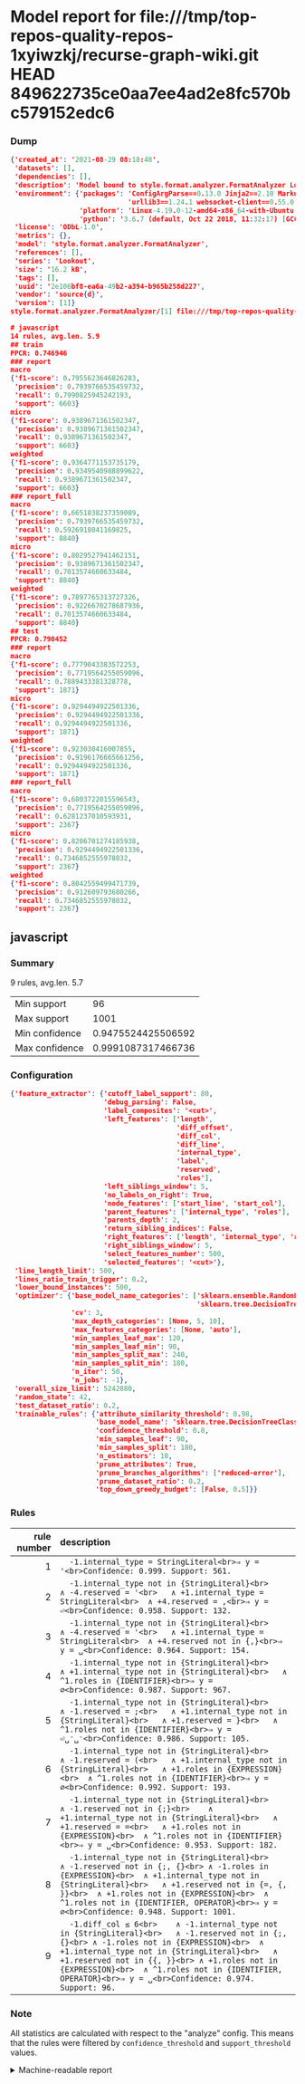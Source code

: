 # Model report for file:///tmp/top-repos-quality-repos-1xyiwzkj/recurse-graph-wiki.git HEAD 849622735ce0aa7ee4ad2e8fc570bc579152edc6

### Dump

```json
{'created_at': '2021-08-29 08:18:48',
 'datasets': [],
 'dependencies': [],
 'description': 'Model bound to style.format.analyzer.FormatAnalyzer Lookout analyzer.',
 'environment': {'packages': 'ConfigArgParse==0.13.0 Jinja2==2.10 MarkupSafe==1.1.1 PyStemmer==1.3.0 PyYAML==5.1 Pympler==0.5 SQLAlchemy==1.2.10 SQLAlchemy-Utils==0.33.3 asdf==2.3.2 bblfsh==2.12.7 boto==2.49.0 boto3==1.9.130 botocore==1.12.130 cachetools==2.0.1 certifi==2019.3.9 chardet==3.0.4 clint==0.5.1 docker==3.7.0 docker-pycreds==0.4.0 dulwich==0.19.11 grpcio==1.19.0 grpcio-tools==1.19.0 humanfriendly==4.16.1 humanize==0.5.1 idna==2.8 jmespath==0.9.4 jsonschema==2.6.0 lookout-sdk==0.4.1 lookout-sdk-ml==0.19.0 lookout-style==0.2.0 lz4==2.1.6 modelforge==0.12.1 numpy==1.16.2 packaging==19.0 pandas==0.22.0 pip==19.0.3 protobuf==3.7.0 psycopg2-binary==2.7.5 pygtrie==2.3 pyparsing==2.3.1 python-dateutil==2.8.0 python-igraph==0.7.1.post6 pytz==2019.1 requests==2.21.0 requirements-parser==0.2.0 scikit-learn==0.20.1 scikit-optimize==0.5.2 scipy==1.2.1 semantic-version==2.6.0 setuptools==40.8.0 six==1.12.0 smart-open==1.8.1 sourced-ml==0.8.2 spdx==2.5.0 stringcase==1.2.0 tabulate==0.8.2 tqdm==4.31.1 '
                             'urllib3==1.24.1 websocket-client==0.55.0 xxhash==1.3.0',
                 'platform': 'Linux-4.19.0-12-amd64-x86_64-with-Ubuntu-18.04-bionic',
                 'python': '3.6.7 (default, Oct 22 2018, 11:32:17) [GCC 8.2.0]'},
 'license': 'ODbL-1.0',
 'metrics': {},
 'model': 'style.format.analyzer.FormatAnalyzer',
 'references': [],
 'series': 'Lookout',
 'size': '16.2 kB',
 'tags': [],
 'uuid': '2e106bf8-ea6a-49b2-a394-b965b258d227',
 'vendor': 'source{d}',
 'version': [1]}
style.format.analyzer.FormatAnalyzer/[1] file:///tmp/top-repos-quality-repos-1xyiwzkj/recurse-graph-wiki.git 849622735ce0aa7ee4ad2e8fc570bc579152edc6

# javascript
14 rules, avg.len. 5.9
## train
PPCR: 0.746946
### report
macro
{'f1-score': 0.7955623646826283,
 'precision': 0.7939766535459732,
 'recall': 0.7990825945242193,
 'support': 6603}
micro
{'f1-score': 0.9389671361502347,
 'precision': 0.9389671361502347,
 'recall': 0.9389671361502347,
 'support': 6603}
weighted
{'f1-score': 0.9364771153735179,
 'precision': 0.9349540988899622,
 'recall': 0.9389671361502347,
 'support': 6603}
### report_full
macro
{'f1-score': 0.6651838237359089,
 'precision': 0.7939766535459732,
 'recall': 0.5926918041169825,
 'support': 8840}
micro
{'f1-score': 0.8029527941462151,
 'precision': 0.9389671361502347,
 'recall': 0.7013574660633484,
 'support': 8840}
weighted
{'f1-score': 0.7897765313727326,
 'precision': 0.9226670278687936,
 'recall': 0.7013574660633484,
 'support': 8840}
## test
PPCR: 0.790452
### report
macro
{'f1-score': 0.7779043383572253,
 'precision': 0.7719564255059096,
 'recall': 0.7889433381328778,
 'support': 1871}
micro
{'f1-score': 0.9294494922501336,
 'precision': 0.9294494922501336,
 'recall': 0.9294494922501336,
 'support': 1871}
weighted
{'f1-score': 0.923030416007855,
 'precision': 0.9196176665661256,
 'recall': 0.9294494922501336,
 'support': 1871}
### report_full
macro
{'f1-score': 0.6803722015596543,
 'precision': 0.7719564255059096,
 'recall': 0.6281237010593931,
 'support': 2367}
micro
{'f1-score': 0.8206701274185938,
 'precision': 0.9294494922501336,
 'recall': 0.7346852555978032,
 'support': 2367}
weighted
{'f1-score': 0.8042559499471739,
 'precision': 0.912609793680266,
 'recall': 0.7346852555978032,
 'support': 2367}
```

## javascript
### Summary
9 rules, avg.len. 5.7

| | |
|-|-|
|Min support|96|
|Max support|1001|
|Min confidence|0.9475524425506592|
|Max confidence|0.9991087317466736|

### Configuration

```json
{'feature_extractor': {'cutoff_label_support': 80,
                       'debug_parsing': False,
                       'label_composites': '<cut>',
                       'left_features': ['length',
                                         'diff_offset',
                                         'diff_col',
                                         'diff_line',
                                         'internal_type',
                                         'label',
                                         'reserved',
                                         'roles'],
                       'left_siblings_window': 5,
                       'no_labels_on_right': True,
                       'node_features': ['start_line', 'start_col'],
                       'parent_features': ['internal_type', 'roles'],
                       'parents_depth': 2,
                       'return_sibling_indices': False,
                       'right_features': ['length', 'internal_type', 'reserved', 'roles'],
                       'right_siblings_window': 5,
                       'select_features_number': 500,
                       'selected_features': '<cut>'},
 'line_length_limit': 500,
 'lines_ratio_train_trigger': 0.2,
 'lower_bound_instances': 500,
 'optimizer': {'base_model_name_categories': ['sklearn.ensemble.RandomForestClassifier',
                                              'sklearn.tree.DecisionTreeClassifier'],
               'cv': 3,
               'max_depth_categories': [None, 5, 10],
               'max_features_categories': [None, 'auto'],
               'min_samples_leaf_max': 120,
               'min_samples_leaf_min': 90,
               'min_samples_split_max': 240,
               'min_samples_split_min': 180,
               'n_iter': 50,
               'n_jobs': -1},
 'overall_size_limit': 5242880,
 'random_state': 42,
 'test_dataset_ratio': 0.2,
 'trainable_rules': {'attribute_similarity_threshold': 0.98,
                     'base_model_name': 'sklearn.tree.DecisionTreeClassifier',
                     'confidence_threshold': 0.8,
                     'min_samples_leaf': 90,
                     'min_samples_split': 180,
                     'n_estimators': 10,
                     'prune_attributes': True,
                     'prune_branches_algorithms': ['reduced-error'],
                     'prune_dataset_ratio': 0.2,
                     'top_down_greedy_budget': [False, 0.5]}}
```

### Rules

| rule number | description |
|----:|:-----|
| 1 | `  -1.internal_type = StringLiteral<br>⇒ y = '<br>Confidence: 0.999. Support: 561.` |
| 2 | `  -1.internal_type not in {StringLiteral}<br>	∧ -4.reserved = '<br>	∧ +1.internal_type = StringLiteral<br>	∧ +4.reserved = ,<br>⇒ y = ⏎<br>Confidence: 0.958. Support: 132.` |
| 3 | `  -1.internal_type not in {StringLiteral}<br>	∧ -4.reserved = '<br>	∧ +1.internal_type = StringLiteral<br>	∧ +4.reserved not in {,}<br>⇒ y = ␣<br>Confidence: 0.964. Support: 154.` |
| 4 | `  -1.internal_type not in {StringLiteral}<br>	∧ +1.internal_type not in {StringLiteral}<br>	∧ ^1.roles in {IDENTIFIER}<br>⇒ y = ∅<br>Confidence: 0.987. Support: 967.` |
| 5 | `  -1.internal_type not in {StringLiteral}<br>	∧ -1.reserved = ;<br>	∧ +1.internal_type not in {StringLiteral}<br>	∧ +1.reserved = }<br>	∧ ^1.roles not in {IDENTIFIER}<br>⇒ y = ⏎␣⁻␣⁻<br>Confidence: 0.986. Support: 105.` |
| 6 | `  -1.internal_type not in {StringLiteral}<br>	∧ -1.reserved = (<br>	∧ +1.internal_type not in {StringLiteral}<br>	∧ +1.roles in {EXPRESSION}<br>	∧ ^1.roles not in {IDENTIFIER}<br>⇒ y = ∅<br>Confidence: 0.992. Support: 193.` |
| 7 | `  -1.internal_type not in {StringLiteral}<br>	∧ -1.reserved not in {;}<br>	∧ +1.internal_type not in {StringLiteral}<br>	∧ +1.reserved = =<br>	∧ +1.roles not in {EXPRESSION}<br>	∧ ^1.roles not in {IDENTIFIER}<br>⇒ y = ␣<br>Confidence: 0.953. Support: 182.` |
| 8 | `  -1.internal_type not in {StringLiteral}<br>	∧ -1.reserved not in {;, {}<br>	∧ -1.roles in {EXPRESSION}<br>	∧ +1.internal_type not in {StringLiteral}<br>	∧ +1.reserved not in {=, {, }}<br>	∧ +1.roles not in {EXPRESSION}<br>	∧ ^1.roles not in {IDENTIFIER, OPERATOR}<br>⇒ y = ∅<br>Confidence: 0.948. Support: 1001.` |
| 9 | `  -1.diff_col ≤ 6<br>	∧ -1.internal_type not in {StringLiteral}<br>	∧ -1.reserved not in {;, {}<br>	∧ -1.roles not in {EXPRESSION}<br>	∧ +1.internal_type not in {StringLiteral}<br>	∧ +1.reserved not in {{, }}<br>	∧ +1.roles not in {EXPRESSION}<br>	∧ ^1.roles not in {IDENTIFIER, OPERATOR}<br>⇒ y = ␣<br>Confidence: 0.974. Support: 96.` |

### Note
All statistics are calculated with respect to the "analyze" config. This means that the rules were filtered by
`confidence_threshold` and `support_threshold` values.

<details>
    <summary>Machine-readable report</summary>
```json
{"javascript": {"avg_rule_len": 5.666666666666667, "max_conf": 0.9991087317466736, "max_support": 1001, "min_conf": 0.9475524425506592, "min_support": 96, "num_rules": 9}}
```
</details>
